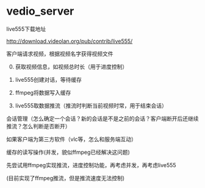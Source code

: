 # vedio_server



live555下载地址

http://download.videolan.org/pub/contrib/live555/





客户端请求视频，根据视频名字获得视频文件

0. 获取视频信息，如视频总时长（用于进度控制）

1. live555创建对话，等待缓存

2. ffmpeg将数据写入缓存

3. live555取数据推流（推流时判断当前视频时常，用于结束会话）



会话管理（怎么确定一个会话？新的会话是不是之前的会话？客户端断开后还继续推流？怎么判断是否断开）



如果客户端为第三方软件（vlc等，怎么和服务端互动）



缓存的读写操作(并发，貌似ffmpeg已经解决这问题)





先尝试用ffmpeg实现推流，进度控制功能，再考虑并发，再考虑live555

(目前实现了ffmpeg推流，但是推流速度无法控制)



